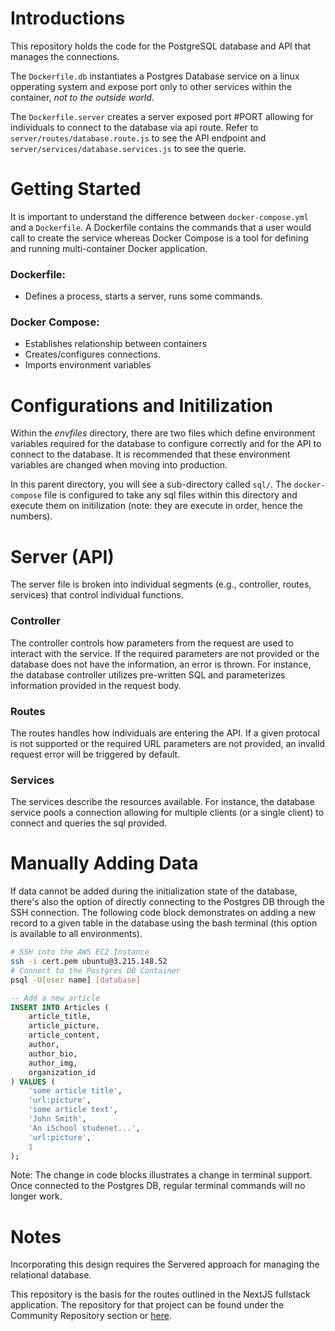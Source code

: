 # Introductions
This repository holds the code for the PostgreSQL database and API that manages the connections.

The `Dockerfile.db` instantiates a Postgres Database service on a linux opperating system and expose port only to other services within the container, *not to the outside world*.

The `Dockerfile.server` creates a server exposed port #PORT allowing for individuals to connect to the database via api route. Refer to `server/routes/database.route.js` to see the API endpoint and `server/services/database.services.js` to see the querie.

# Getting Started
It is important to understand the difference between `docker-compose.yml` and a `Dockerfile`. A Dockerfile contains the commands that a user would call to create the service whereas Docker Compose is a tool for defining and running multi-container Docker application. 

### Dockerfile: 
- Defines a process, starts a server, runs some commands.

### Docker Compose:
- Establishes relationship between containers
- Creates/configures connections.
- Imports environment variables

# Configurations and Initilization
Within the *envfiles* directory, there are two files which define environment variables required for the database to configure correctly and for the API to connect to the database. It is recommended that these environment variables are changed when moving into production. 

In this parent directory, you will see a sub-directory called `sql/`. The `docker-compose` file is configured to take any sql files within this directory and execute them on initilization (note: they are execute in order, hence the numbers).

# Server (API)

The server file is broken into individual segments (e.g., controller, routes, services) that control individual functions. 

### Controller
The controller controls how parameters from the request are used to interact with the service. If the required parameters are not provided or the database does not have the information, an error is thrown. For instance, the database controller utilizes pre-written SQL and parameterizes information provided in the request body.

### Routes
The routes handles how individuals are entering the API. If a given protocal is not supported or the required URL parameters are not provided, an invalid request error will be triggered by default.

### Services
The services describe the resources available. For instance, the database service pools a connection allowing for multiple clients (or a single client) to connect and queries the sql provided.

# Manually Adding Data

If data cannot be added during the initialization state of the database, there's also the option of directly connecting to the Postgres DB through the SSH connection. The following code block demonstrates on adding a new record to a given table in the database using the bash terminal (this option is available to all environments).

```bash
# SSH into the AWS EC2 Instance
ssh -i cert.pem ubuntu@3.215.148.52
# Connect to the Postgres DB Container
psql -U[user name] [database]
```
```sql
-- Add a new article
INSERT INTO Articles (
    article_title, 
    article_picture, 
    article_content,
    author,
    author_bio,
    author_img,
    organization_id
) VALUES (
    'some article title',
    'url:picture',
    'some article text',
    'John Smith',
    'An iSchool studenet...',
    'url:picture',
    1
);
```
Note: The change in code blocks illustrates a change in terminal support. Once connected to the Postgres DB, regular terminal commands will no longer work.


# Notes
Incorporating this design requires the Servered approach for managing the relational database.

This repository is the basis for the routes outlined in the NextJS fullstack application. The repository for that project can be found under the Community Repository section or [here](https://github.com/UMD-ELW-Group-Campus-Fabric-Community/Website).
